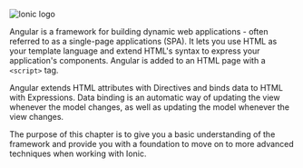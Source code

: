 ![Ionic logo](https://raw.githubusercontent.com/magnus-thor/ca_course/cooper_challenge_AUT/images/angular-card.png)

Angular is a framework for building dynamic web applications - often referred to as a single-page applications (SPA). It lets you use HTML as your template language and extend HTML's syntax to express your application's components. Angular is added to an HTML page with a `<script>` tag.

Angular extends HTML attributes with Directives and binds data to HTML with Expressions. Data binding is an automatic way of updating the view whenever the model changes, as well as updating the model whenever the view changes.

The purpose of this chapter is to give you a basic understanding of the framework and provide you with a foundation to move on to more advanced techniques when working with Ionic.
